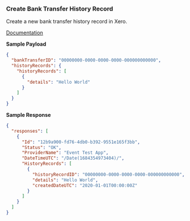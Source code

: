 ### Create Bank Transfer History Record

Create a new bank transfer history record in Xero.

[Documentation](https://xeroapi.github.io/xero-node/accounting/index.html#api-Accounting-createBankTransferHistoryRecord)


**Sample Payload**

```json
{
  "bankTransferID": "00000000-0000-0000-0000-000000000000",
  "historyRecords": {
    "historyRecords": [
      {
        "details": "Hello World"
      }
    ]
  }
}
```

**Sample Response**

```json
{
  "responses": [
    {
      "Id": "12b9a900-fd76-4db0-b392-9551e165f3bb",
      "Status": "OK",
      "ProviderName": "Event Test App",
      "DateTimeUTC": "/Date(1684354973404)/",
      "HistoryRecords": [
        {
          "historyRecordID": "00000000-0000-0000-0000-000000000000",
          "details": "Hello World",
          "createdDateUTC": "2020-01-01T00:00:00Z"
        }
      ]
    }
  ]
}
```
